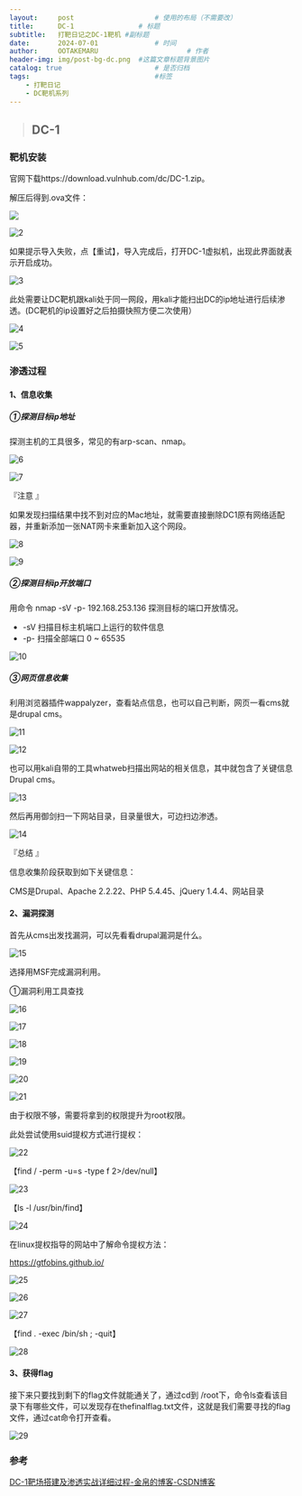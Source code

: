 ```yaml
---
layout:     post   				    # 使用的布局（不需要改）
title:      DC-1 				# 标题 
subtitle:   打靶日记之DC-1靶机 #副标题
date:       2024-07-01 				# 时间
author:     OOTAKEMARU 						# 作者
header-img: img/post-bg-dc.png 	#这篇文章标题背景图片
catalog: true 						# 是否归档
tags:								#标签
    - 打靶日记
    - DC靶机系列
---
```


>## DC-1



### 靶机安装

官网下载https://download.vulnhub.com/dc/DC-1.zip。

解压后得到.ova文件：

![](D:\note\网络安全实训\img\DC靶机\DC-1\1.jpg)

![2](D:\note\网络安全实训\img\DC靶机\DC-1\2.png)

如果提示导入失败，点【重试】，导入完成后，打开DC-1虚拟机，出现此界面就表示开启成功。

![3](D:\note\网络安全实训\img\DC靶机\DC-1\3.png)

此处需要让DC靶机跟kali处于同一网段，用kali才能扫出DC的ip地址进行后续渗透。(DC靶机的ip设置好之后拍摄快照方便二次使用）

![4](D:\note\网络安全实训\img\DC靶机\DC-1\4.png)

![5](D:\note\网络安全实训\img\DC靶机\DC-1\5.png)



### 渗透过程

#### 1、信息收集

##### ①探测目标ip地址

探测主机的工具很多，常见的有arp-scan、nmap。

![6](D:\note\网络安全实训\img\DC靶机\DC-1\6.png)

![7](D:\note\网络安全实训\img\DC靶机\DC-1\7.png)

『注意 』

如果发现扫描结果中找不到对应的Mac地址，就需要直接删除DC1原有网络适配器，并重新添加一张NAT网卡来重新加入这个网段。

![8](D:\note\网络安全实训\img\DC靶机\DC-1\8.png)

![9](D:\note\网络安全实训\img\DC靶机\DC-1\9.png)

##### ②探测目标ip开放端口

用命令 nmap -sV -p- 192.168.253.136 探测目标的端口开放情况。

- -sV 	扫描目标主机端口上运行的软件信息
- -p-     扫描全部端口 0 ~ 65535

![10](D:\note\网络安全实训\img\DC靶机\DC-1\10.png)

##### ③网页信息收集

利用浏览器插件wappalyzer，查看站点信息，也可以自己判断，网页一看cms就是drupal cms。

![11](D:\note\网络安全实训\img\DC靶机\DC-1\11.png)

![12](D:\note\网络安全实训\img\DC靶机\DC-1\12.png)

也可以用kali自带的工具whatweb扫描出网站的相关信息，其中就包含了关键信息Drupal cms。

![13](D:\note\网络安全实训\img\DC靶机\DC-1\13.png)

然后再用御剑扫一下网站目录，目录量很大，可边扫边渗透。

![14](D:\note\网络安全实训\img\DC靶机\DC-1\14.png)

『总结 』

信息收集阶段获取到如下关键信息：

CMS是Drupal、Apache 2.2.22、PHP 5.4.45、jQuery 1.4.4、网站目录

#### 2、漏洞探测

首先从cms出发找漏洞，可以先看看drupal漏洞是什么。

![15](D:\note\网络安全实训\img\DC靶机\DC-1\15.png)

选择用MSF完成漏洞利用。

①漏洞利用工具查找

![16](D:\note\网络安全实训\img\DC靶机\DC-1\16.png)

![17](D:\note\网络安全实训\img\DC靶机\DC-1\17.png)

![18](D:\note\网络安全实训\img\DC靶机\DC-1\18.png)

![19](D:\note\网络安全实训\img\DC靶机\DC-1\19.png)

![20](D:\note\网络安全实训\img\DC靶机\DC-1\20.png)

![21](D:\note\网络安全实训\img\DC靶机\DC-1\21.png)

由于权限不够，需要将拿到的权限提升为root权限。

此处尝试使用suid提权方式进行提权：

![22](D:\note\网络安全实训\img\DC靶机\DC-1\22.png)

【find / -perm -u=s -type f 2>/dev/null】

![23](D:\note\网络安全实训\img\DC靶机\DC-1\23.png)

【ls -l /usr/bin/find】

![24](D:\note\网络安全实训\img\DC靶机\DC-1\24.png)

在linux提权指导的网站中了解命令提权方法：

https://gtfobins.github.io/

![25](D:\note\网络安全实训\img\DC靶机\DC-1\25.png)

![26](D:\note\网络安全实训\img\DC靶机\DC-1\26.png)

![27](D:\note\网络安全实训\img\DC靶机\DC-1\27.png)

【find . -exec /bin/sh \; -quit】

![28](D:\note\网络安全实训\img\DC靶机\DC-1\28.png)

#### 3、获得flag

接下来只要找到剩下的flag文件就能通关了，通过cd到 /root下，命令ls查看该目录下有哪些文件，可以发现存在thefinalflag.txt文件，这就是我们需要寻找的flag文件，通过cat命令打开查看。

![29](D:\note\网络安全实训\img\DC靶机\DC-1\29.png)



### 参考

[DC-1靶场搭建及渗透实战详细过程-金帛的博客-CSDN博客](https://blog.csdn.net/l2872253606/article/details/125463013)

